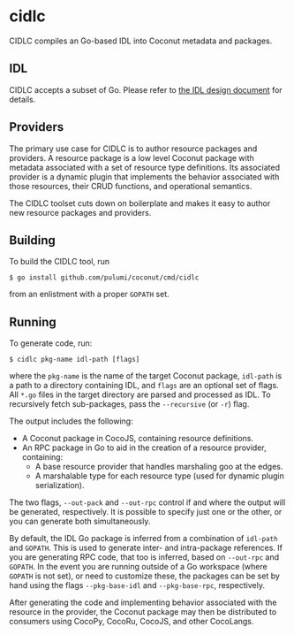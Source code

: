 # cidlc

CIDLC compiles an Go-based IDL into Coconut metadata and packages.

## IDL

CIDLC accepts a subset of Go.  Please refer to [the IDL design document](/docs/idl.md) for details.

## Providers

The primary use case for CIDLC is to author resource packages and providers.  A resource package is a low level
Coconut package with metadata associated with a set of resource type definitions.  Its associated provider is a dynamic
plugin that implements the behavior associated with those resources, their CRUD functions, and operational semantics.

The CIDLC toolset cuts down on boilerplate and makes it easy to author new resource packages and providers.

## Building

To build the CIDLC tool, run

    $ go install github.com/pulumi/coconut/cmd/cidlc

from an enlistment with a proper `GOPATH` set.

## Running

To generate code, run:

    $ cidlc pkg-name idl-path [flags]

where the `pkg-name` is the name of the target Coconut package, `idl-path` is a path to a directory containing IDL, and
`flags` are an optional set of flags.  All `*.go` files in the target directory are parsed and processed as IDL.  To
recursively fetch sub-packages, pass the `--recursive` (or `-r`) flag.

The output includes the following:

* A Coconut package in CocoJS, containing resource definitions.
* An RPC package in Go to aid in the creation of a resource provider, containing:
    - A base resource provider that handles marshaling goo at the edges.
    - A marshalable type for each resource type (used for dynamic plugin serialization).

The two flags, `--out-pack` and `--out-rpc` control if and where the output will be generated, respectively.  It is
possible to specify just one or the other, or you can generate both simultaneously.

By default, the IDL Go package is inferred from a combination of `idl-path` and `GOPATH`.  This is used to generate
inter- and intra-package references.  If you are generating RPC code, that too is inferred, based on `--out-rpc` and
`GOPATH`.  In the event you are running outside of a Go workspace (where `GOPATH` is not set), or need to customize
these, the packages can be set by hand using the flags `--pkg-base-idl` and `--pkg-base-rpc`, respectively.

After generating the code and implementing behavior associated with the resource in the provider, the Coconut package
may then be distributed to consumers using CocoPy, CocoRu, CocoJS, and other CocoLangs.

